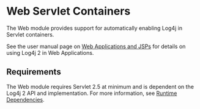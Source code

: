 <!-- vim: set syn=markdown : -->
<!--
    Licensed to the Apache Software Foundation (ASF) under one or more
    contributor license agreements.  See the NOTICE file distributed with
    this work for additional information regarding copyright ownership.
    The ASF licenses this file to You under the Apache License, Version 2.0
    (the "License"); you may not use this file except in compliance with
    the License.  You may obtain a copy of the License at

         http://www.apache.org/licenses/LICENSE-2.0

    Unless required by applicable law or agreed to in writing, software
    distributed under the License is distributed on an "AS IS" BASIS,
    WITHOUT WARRANTIES OR CONDITIONS OF ANY KIND, either express or implied.
    See the License for the specific language governing permissions and
    limitations under the License.
-->
<!-- TODO: turn this into a velocity template for all the version numbers -->

# Web Servlet Containers

The Web module provides support for automatically enabling Log4j in Servlet containers.

See the user manual page on [Web Applications and JSPs](manual/webapp.html)
for details on using Log4j 2 in Web Applications.

## Requirements

The Web module requires Servlet 2.5 at minimum and is dependent on the Log4j 2 API and implementation.
For more information, see [Runtime Dependencies](runtime-dependencies.html).
